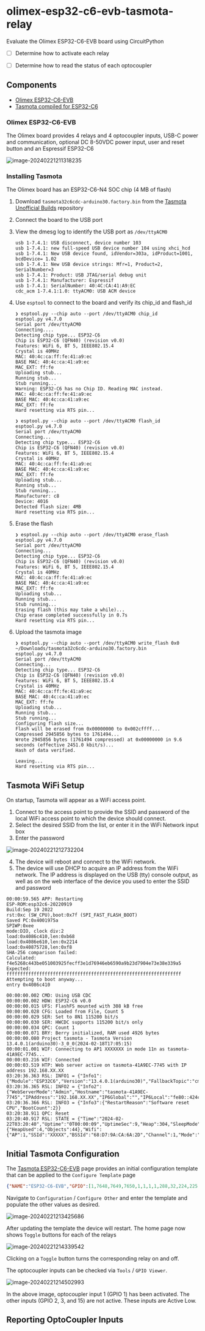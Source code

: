 # olimex-esp32-c6-evb-tasmota-relay

Evaluate the Olimex ESP32-C6-EVB board using CircuitPython

- [ ] Determine how to activate each relay
- [ ] Determine how to read the status of each optocoupler



## Components

- [Olimex ESP32-C6-EVB](https://www.olimex.com/Products/IoT/ESP32-C6/ESP32-C6-EVB/open-source-hardware)
- [Tasmota compiled for ESP32-C6](https://templates.blakadder.com/ESP32-C6-EVB.html)



### Olimex ESP32-C6-EVB

The Olimex board provides 4 relays and 4 optocoupler inputs, USB-C power and communication,  optional DC 8-50VDC power input, user and reset button and an Espressif ESP32-C6

![image-20240221211318235](assets/image-20240221211318235.png)



### Installing Tasmota

The Olimex board has an ESP32-C6-N4 SOC chip (4 MB of flash)

1. Download `tasmota32c6cdc-arduino30.factory.bin` from the [Tasmota Unofficial Builds](https://github.com/tasmota/install/blob/firmware/firmware/development/tasmota32c6cdc-arduino30.factory.bin) repository

2. Connect the board to the USB port

3. View the dmesg log to identify the USB port as `/dev/ttyACM0`
   ```shell
   usb 1-7.4.1: USB disconnect, device number 103
   usb 1-7.4.1: new full-speed USB device number 104 using xhci_hcd
   usb 1-7.4.1: New USB device found, idVendor=303a, idProduct=1001, bcdDevice= 1.02
   usb 1-7.4.1: New USB device strings: Mfr=1, Product=2, SerialNumber=3
   usb 1-7.4.1: Product: USB JTAG/serial debug unit
   usb 1-7.4.1: Manufacturer: Espressif
   usb 1-7.4.1: SerialNumber: 40:4C:CA:41:A9:EC
   cdc_acm 1-7.4.1:1.0: ttyACM0: USB ACM device
   ```

4. Use `esptool` to connect to the board and verify its chip_id and flash_id
   ```shell
   ❯ esptool.py --chip auto --port /dev/ttyACM0 chip_id
   esptool.py v4.7.0
   Serial port /dev/ttyACM0
   Connecting....
   Detecting chip type... ESP32-C6
   Chip is ESP32-C6 (QFN40) (revision v0.0)
   Features: WiFi 6, BT 5, IEEE802.15.4
   Crystal is 40MHz
   MAC: 40:4c:ca:ff:fe:41:a9:ec
   BASE MAC: 40:4c:ca:41:a9:ec
   MAC_EXT: ff:fe
   Uploading stub...
   Running stub...
   Stub running...
   Warning: ESP32-C6 has no Chip ID. Reading MAC instead.
   MAC: 40:4c:ca:ff:fe:41:a9:ec
   BASE MAC: 40:4c:ca:41:a9:ec
   MAC_EXT: ff:fe
   Hard resetting via RTS pin...
   
   ❯ esptool.py --chip auto --port /dev/ttyACM0 flash_id
   esptool.py v4.7.0
   Serial port /dev/ttyACM0
   Connecting...
   Detecting chip type... ESP32-C6
   Chip is ESP32-C6 (QFN40) (revision v0.0)
   Features: WiFi 6, BT 5, IEEE802.15.4
   Crystal is 40MHz
   MAC: 40:4c:ca:ff:fe:41:a9:ec
   BASE MAC: 40:4c:ca:41:a9:ec
   MAC_EXT: ff:fe
   Uploading stub...
   Running stub...
   Stub running...
   Manufacturer: c8
   Device: 4016
   Detected flash size: 4MB
   Hard resetting via RTS pin...
   ```

5. Erase the flash
   ```shell
   ❯ esptool.py --chip auto --port /dev/ttyACM0 erase_flash
   esptool.py v4.7.0
   Serial port /dev/ttyACM0
   Connecting...
   Detecting chip type... ESP32-C6
   Chip is ESP32-C6 (QFN40) (revision v0.0)
   Features: WiFi 6, BT 5, IEEE802.15.4
   Crystal is 40MHz
   MAC: 40:4c:ca:ff:fe:41:a9:ec
   BASE MAC: 40:4c:ca:41:a9:ec
   MAC_EXT: ff:fe
   Uploading stub...
   Running stub...
   Stub running...
   Erasing flash (this may take a while)...
   Chip erase completed successfully in 0.7s
   Hard resetting via RTS pin...
   ```

6. Upload the tasmota image
   ```shell
   ❯ esptool.py --chip auto --port /dev/ttyACM0 write_flash 0x0 ~/Downloads/tasmota32c6cdc-arduino30.factory.bin 
   esptool.py v4.7.0                        
   Serial port /dev/ttyACM0
   Connecting...                                                                                  
   Detecting chip type... ESP32-C6                                                                
   Chip is ESP32-C6 (QFN40) (revision v0.0) 
   Features: WiFi 6, BT 5, IEEE802.15.4 
   Crystal is 40MHz                               
   MAC: 40:4c:ca:ff:fe:41:a9:ec             
   BASE MAC: 40:4c:ca:41:a9:ec               
   MAC_EXT: ff:fe                             
   Uploading stub...                              
   Running stub...                                                                                
   Stub running...         
   Configuring flash size...                                                                      
   Flash will be erased from 0x00000000 to 0x002cffff...
   Compressed 2945856 bytes to 1761494...                                                         
   Wrote 2945856 bytes (1761494 compressed) at 0x00000000 in 9.6 seconds (effective 2451.0 kbit/s)...
   Hash of data verified.                                                                                                                                                                        
   
   Leaving...
   Hard resetting via RTS pin...
   ```

## Tasmota WiFi Setup

On startup, Tasmota will appear as a WiFi access point. 

1. Connect to the access point to provide the SSID and password of the local WiFi access point to which the device should connect.
2. Select the desired SSID from the list, or enter it in the WiFi Network input box
3. Enter the password



![image-20240221212732204](assets/image-20240221212732204.png)

4. The device will reboot and connect to the WiFi network.
5. The device will use DHCP to acquire an IP address from the WiFi network. The IP address is displayed on the USB (tty) console output, as well as on the web interface of the device you used to enter the SSID and password

```shell
00:00:59.565 APP: Restarting
ESP-ROM:esp32c6-20220919
Build:Sep 19 2022
rst:0xc (SW_CPU),boot:0x7f (SPI_FAST_FLASH_BOOT)
Saved PC:0x4001975a
SPIWP:0xee
mode:DIO, clock div:2
load:0x4086c410,len:0xb68
load:0x4086e610,len:0x2214
load:0x40875728,len:0xf8
SHA-256 comparison failed:
Calculated: f4e5268c443be051003925fecff3e1d76946eb6590a9b23d7904e73e38e339a5
Expected: ffffffffffffffffffffffffffffffffffffffffffffffffffffffffffffffff
Attempting to boot anyway...
entry 0x4086c410

00:00:00.002 CMD: Using USB CDC
00:00:00.002 HDW: ESP32-C6 v0.0 
00:00:00.015 UFS: FlashFS mounted with 308 kB free
00:00:00.028 CFG: Loaded from File, Count 5
00:00:00.029 SER: Set to 8N1 115200 bit/s
00:00:00.030 SER: HWCDC supports 115200 bit/s only
00:00:00.034 QPC: Count 1
00:00:00.071 BRY: Berry initialized, RAM used 4926 bytes
00:00:00.080 Project tasmota - Tasmota Version 13.4.0.1(arduino30)-3_0_0(2024-02-18T17:05:15)
00:00:01.001 WIF: Connecting to AP1 XXXXXXX in mode 11n as tasmota-41A9EC-7745...
00:00:03.216 WIF: Connected
00:00:03.519 HTP: Web server active on tasmota-41A9EC-7745 with IP address 192.168.XX.XX
03:20:36.363 RSL: INFO1 = {"Info1":{"Module":"ESP32C6","Version":"13.4.0.1(arduino30)","FallbackTopic":"cmnd/DVES_41A9EC_fb/","GroupTopic":"cmnd/tasmotas/"}}
03:20:36.365 RSL: INFO2 = {"Info2":{"WebServerMode":"Admin","Hostname":"tasmota-41A9EC-7745","IPAddress":"192.168.XX.XX","IP6Global":"","IP6Local":"fe80::424c:caff:fe41:a9ec%st1"}}
03:20:36.366 RSL: INFO3 = {"Info3":{"RestartReason":"Software reset CPU","BootCount":2}}
03:20:38.911 QPC: Reset
03:20:40.917 RSL: STATE = {"Time":"2024-02-22T03:20:40","Uptime":"0T00:00:09","UptimeSec":9,"Heap":304,"SleepMode":"Dynamic","Sleep":50,"LoadAvg":19,"MqttCount":0,"Berry":{"HeapUsed":4,"Objects":44},"Wifi":{"AP":1,"SSId":"XXXXX","BSSId":"68:D7:9A:CA:6A:2D","Channel":1,"Mode":"11n","RSSI":100,"Signal":-35,"LinkCount":1,"Downtime":"0T00:00:04"}}
```

## Initial Tasmota Configuration

The [Tasmota ESP32-C6-EVB](https://templates.blakadder.com/ESP32-C6-EVB.html) page provides an initial configuration template that can be applied to the `Configure Template` page

```json
{"NAME":"ESP32-C6-EVB","GPIO":[1,7648,7649,7650,1,1,1,1,288,32,224,225,1,1,1,7651,1,1,1,1,1,1,226,227,0,0,0,0,0,0,0],"FLAG":0,"BASE":1}
```

Navigate to `Configuration` / `Configure Other`  and enter the template and populate the other values as desired.

![image-20240221213425686](assets/image-20240221213425686.png)



After updating the template the device will restart. The home page now shows `Toggle` buttons for each of the relays

![image-20240221214339542](assets/image-20240221214339542.png)

Clicking on a `Toggle` button turns the corresponding relay on and off.

The optocoupler inputs can be checked via `Tools` / `GPIO Viewer`.

![image-20240221214502993](assets/image-20240221214502993.png)

In the above image, optocoupler input 1 (GPIO 1) has been activated. The other inputs (GPIO 2, 3, and 15) are not active. These inputs are Active Low.

## Reporting OptoCoupler Inputs



